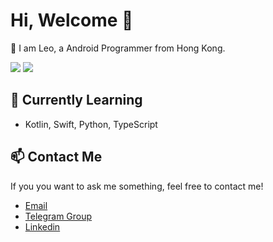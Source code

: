# Hi, Welcome 👋

🤔 I am Leo, a Android Programmer from Hong Kong.

![](https://github-readme-stats.vercel.app/api?username=leokwsw&show_icons=true&theme=github_dark)
![](https://github-readme-stats.vercel.app/api/top-langs/?username=leokwsw&theme=github_dark)

## 🌱 Currently Learning
- Kotlin, Swift, Python, TypeScript

## 📫 Contact Me

If you you want to ask me something, feel free to contact me!

- [Email](mailto:leokwsw@gmail.com)
- [Telegram Group](https://t.me/leokwsw)
- [Linkedin](https://www.linkedin.com/in/leokwsw/)
